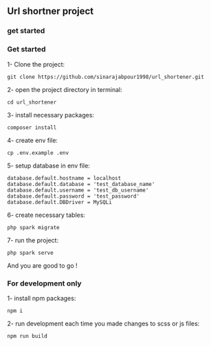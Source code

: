## Url shortner project

### get started

### Get started

1- Clone the project:
```shell
git clone https://github.com/sinarajabpour1998/url_shortener.git
```

2- open the project directory in terminal:
```shell
cd url_shortener
```

3- install necessary packages:
```shell
composer install
```

4- create env file:
```shell
cp .env.example .env
```

5- setup database in env file:
```shell
database.default.hostname = localhost
database.default.database = 'test_database_name'
database.default.username = 'test_db_username'
database.default.password = 'test_password'
database.default.DBDriver = MySQLi
```

6- create necessary tables:
```shell
php spark migrate
```

7- run the project:
```shell
php spark serve
```

And you are good to go !

### For development only

1- install npm packages:
```shell
npm i
```

2- run development each time you made changes to scss or js files:
```shell
npm run build
```
